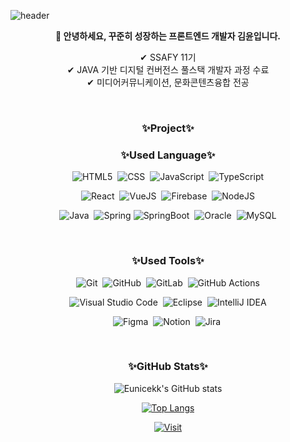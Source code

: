 ![header](https://capsule-render.vercel.app/api?type=waving&color=gradient&customColorList=22&height=280&section=header&text=Eunice's%20Github&fontSize=72)

<p align='center'><b>👋 안녕하세요, 꾸준히 성장하는 프론트엔드 개발자 김윤입니다.</b></p>
<p align='center'>
  ✔ SSAFY 11기 <br>
  ✔ JAVA 기반 디지털 컨버전스 풀스택 개발자 과정 수료 <br>
  ✔ 미디어커뮤니케이션, 문화콘텐츠융합 전공 <br>
</p>

<br>

<h3 align='center'>✨Project✨</h3>

<div align="center"></div>

<h3 align='center'>✨Used Language✨</h3>

<div align="center">
  
![HTML5](https://img.shields.io/badge/HTML5-E34F26?style=for-the-badge&logo=HTML5&logoColor=white)&nbsp;
![CSS](https://img.shields.io/badge/CSS3-1572B6?style=for-the-badge&logo=TypeScript&logoColor=white)&nbsp;
![JavaScript](https://img.shields.io/badge/JavaScript-F7DF1E?style=for-the-badge&logo=JavaScript&logoColor=black)&nbsp;
![TypeScript](https://img.shields.io/badge/TypeScript-3178C6?style=for-the-badge&logo=TypeScript&logoColor=white)

![React](https://img.shields.io/badge/React-61DAFB?style=for-the-badge&logo=React&logoColor=black)&nbsp;
![VueJS](https://img.shields.io/badge/Vue.js-4FC08D?style=for-the-badge&logo=Vue.js&logoColor=white)&nbsp;
![Firebase](https://img.shields.io/badge/firebase-a08021?style=for-the-badge&logo=firebase&logoColor=ffcd34)&nbsp;
![NodeJS](https://img.shields.io/badge/node.js-6DA55F?style=for-the-badge&logo=node.js&logoColor=white)

![Java](https://img.shields.io/badge/java-%23ED8B00.svg?style=for-the-badge&logo=openjdk&logoColor=white)&nbsp;
![Spring](https://img.shields.io/badge/spring-%236DB33F.svg?style=for-the-badge&logo=spring&logoColor=white)
![SpringBoot](https://img.shields.io/badge/Spring%20Boot-%236DB33F.svg?style=for-the-badge&logo=SpringBoot&logoColor=white)&nbsp;
![Oracle](https://img.shields.io/badge/Oracle-F80000?style=for-the-badge&logo=oracle&logoColor=white)&nbsp;
![MySQL](https://img.shields.io/badge/mysql-%2300f.svg?style=for-the-badge&logo=mysql&logoColor=white)      

</div>

<br>

<h3 align='center'>✨Used Tools✨</h3>

<div align="center">
  
![Git](https://img.shields.io/badge/git-%23F05033.svg?style=for-the-badge&logo=git&logoColor=white)&nbsp;
![GitHub](https://img.shields.io/badge/github-%23121011.svg?style=for-the-badge&logo=github&logoColor=white)&nbsp;
![GitLab](https://img.shields.io/badge/gitlab-%23181717.svg?style=for-the-badge&logo=gitlab&logoColor=white)&nbsp;
![GitHub Actions](https://img.shields.io/badge/github%20actions-%232671E5.svg?style=for-the-badge&logo=githubactions&logoColor=white)

![Visual Studio Code](https://img.shields.io/badge/Visual%20Studio%20Code-0078d7.svg?style=for-the-badge&logo=visual-studio-code&logoColor=white)&nbsp;
![Eclipse](https://img.shields.io/badge/Eclipse-FE7A16.svg?style=for-the-badge&logo=Eclipse&logoColor=white)&nbsp;
![IntelliJ IDEA](https://img.shields.io/badge/IntelliJ%20IDEA-000000.svg?style=for-the-badge&logo=intellij-idea&logoColor=white)

![Figma](https://img.shields.io/badge/figma-%23F24E1E.svg?style=for-the-badge&logo=figma&logoColor=white)&nbsp;
![Notion](https://img.shields.io/badge/Notion-%23000000.svg?style=for-the-badge&logo=notion&logoColor=white)&nbsp;
![Jira](https://img.shields.io/badge/jira-%230A0FFF.svg?style=for-the-badge&logo=jira&logoColor=white)&nbsp;

</div>

<br>

<h3 align='center'>✨GitHub Stats✨</h3>

<div align="center">

![Eunicekk's GitHub stats](https://github-readme-stats.vercel.app/api?username=Eunicekk&show_icons=true&theme=tokyonight)

[![Top Langs](https://github-readme-stats.vercel.app/api/top-langs/?username=Eunicekk&layout=compact&theme=ocean_dark&langs_count=6&hide=jupyter%20notebook)](https://github.com/anuraghazra/github-readme-stats)
  
[![Visit](https://visitcount.itsvg.in/api?id=CJH0120&icon=7&color=6)](https://visitcount.itsvg.in)
</div>
